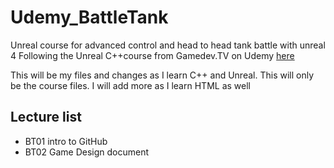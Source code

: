 # Udemy_BattleTank
Unreal course for advanced control and head to head tank battle with unreal 4
Following the Unreal C++course from Gamedev.TV on Udemy [here](https://www.udemy.com/course/unrealcourse/learn/lecture/4843694?start=345#overview)

This will be my files and changes as I learn C++ and Unreal.  This will only be the course files.  I will add more as I learn HTML as well

## Lecture list

* BT01 intro to GitHub
* BT02 Game Design document
